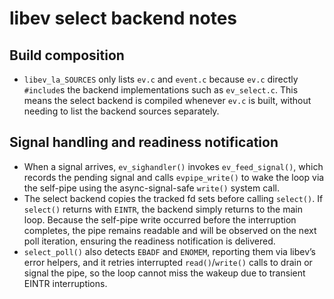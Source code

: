 # libev select backend notes

## Build composition
- `libev_la_SOURCES` only lists `ev.c` and `event.c` because `ev.c` directly
  `#include`s the backend implementations such as `ev_select.c`. This means the
  select backend is compiled whenever `ev.c` is built, without needing to list
  the backend sources separately.

## Signal handling and readiness notification
- When a signal arrives, `ev_sighandler()` invokes `ev_feed_signal()`, which
  records the pending signal and calls `evpipe_write()` to wake the loop via the
  self-pipe using the async-signal-safe `write()` system call.
- The select backend copies the tracked fd sets before calling `select()`.
  If `select()` returns with `EINTR`, the backend simply returns to the main
  loop. Because the self-pipe write occurred before the interruption completes,
  the pipe remains readable and will be observed on the next poll iteration,
  ensuring the readiness notification is delivered.
- `select_poll()` also detects `EBADF` and `ENOMEM`, reporting them via
  libev’s error helpers, and it retries interrupted `read()`/`write()` calls to
  drain or signal the pipe, so the loop cannot miss the wakeup due to transient
  EINTR interruptions.
